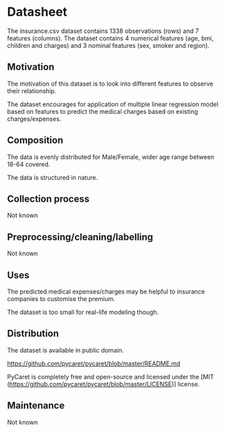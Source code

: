 # Datasheet

The insurance.csv dataset contains 1338 observations (rows) and 7 features (columns). The dataset contains 4 numerical features (age, bmi, children and charges) and 3 nominal features (sex, smoker and region).

## Motivation

The motivation of this dataset is to look into different features to observe their relationship. 

The dataset encourages for application of multiple linear regression model based on features to predict the medical charges based on existing charges/expenses.
 
## Composition

The data is evenly distributed for Male/Female, wider age range between 18-64 covered.

The data is structured in nature.

## Collection process

Not known

## Preprocessing/cleaning/labelling

Not known

## Uses

The predicted medical expenses/charges may be helpful to insurance companies to customise the premium.

The dataset is too small for real-life modeling though.

## Distribution

The dataset is available in public domain.

https://github.com/pycaret/pycaret/blob/master/README.md

PyCaret is completely free and open-source and licensed under the [MIT (https://github.com/pycaret/pycaret/blob/master/LICENSE)] license.

## Maintenance

Not known
